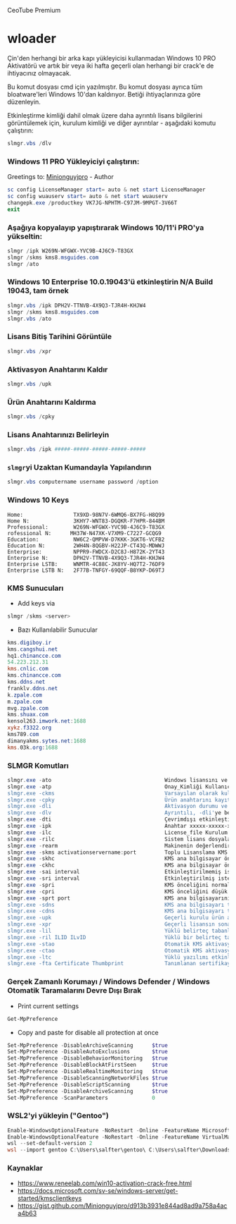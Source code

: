 CeoTube Premium

# wloader

Çin'den herhangi bir arka kapı yükleyicisi kullanmadan Windows 10 PRO Aktivatörü ve
artık bir veya iki hafta geçerli olan herhangi bir crack'e de ihtiyacınız olmayacak. 

Bu komut dosyası cmd için yazılmıştır. Bu komut dosyası
ayrıca tüm bloatware'leri Windows 10'dan kaldırıyor. Betiği ihtiyaçlarınıza göre düzenleyin.


Etkinleştirme kimliği dahil olmak üzere daha ayrıntılı lisans bilgilerini görüntülemek için,
kurulum kimliği ve diğer ayrıntılar - aşağıdaki komutu çalıştırın:
```powershell
slmgr.vbs /dlv
```

### Windows 11 PRO Yükleyiciyi çalıştırın:

Greetings to: [Minionguyjpro](https://gist.github.com/Minionguyjpro/d913b3931e844ad8ad9a758a4aca4b63) - Author

```powershell
sc config LicenseManager start= auto & net start LicenseManager
sc config wuauserv start= auto & net start wuauserv
changepk.exe /productkey VK7JG-NPHTM-C97JM-9MPGT-3V66T
exit
```

### Aşağıya kopyalayıp yapıştırarak Windows 10/11'i PRO'ya yükseltin:

```powershell
slmgr /ipk W269N-WFGWX-YVC9B-4J6C9-T83GX
slmgr /skms kms8.msguides.com
slmgr /ato
```

### Windows 10 Enterprise 10.0.19043'ü etkinleştirin N/A Build 19043, tam örnek 

```powershell
slmgr.vbs /ipk DPH2V-TTNVB-4X9Q3-TJR4H-KHJW4
slmgr /skms kms8.msguides.com
slmgr.vbs /ato
```
### Lisans Bitiş Tarihini Görüntüle

```powershell
slmgr.vbs /xpr
```
### Aktivasyon Anahtarını Kaldır

```powershell
slmgr.vbs /upk
```
### Ürün Anahtarını Kaldırma

 ```powershell
slmgr.vbs /cpky
```

### Lisans Anahtarınızı Belirleyin

```powershell
slmgr.vbs /ipk #####-#####-#####-#####-#####
```

### `slmgr`yi Uzaktan Kumandayla Yapılandırın

```powershell
slmgr.vbs computername username password /option
```


### Windows 10 Keys

```
Home:                TX9XD-98N7V-6WMQ6-BX7FG-H8Q99
Home N:              3KHY7-WNT83-DGQKR-F7HPR-844BM
Professional:        W269N-WFGWX-YVC9B-4J6C9-T83GX
rofessional N:      MH37W-N47XK-V7XM9-C7227-GCQG9
Education:           NW6C2-QMPVW-D7KKK-3GKT6-VCFB2
Education N:         2WH4N-8QGBV-H22JP-CT43Q-MDWWJ
Enterprise:          NPPR9-FWDCX-D2C8J-H872K-2YT43
Enterprise N:        DPH2V-TTNVB-4X9Q3-TJR4H-KHJW4
Enterprise LSTB:     WNMTR-4C88C-JK8YV-HQ7T2-76DF9
Enterprise LSTB N:   2F77B-TNFGY-69QQF-B8YKP-D69TJ
```

### KMS Sunucuları

* Add keys via 

```powershell
slmgr /skms <server>
```

* Bazı Kullanılabilir Sunucular

```powershell
kms.digiboy.ir
kms.cangshui.net
hq1.chinancce.com
54.223.212.31
kms.cnlic.com
kms.chinancce.com
kms.ddns.net
franklv.ddns.net
k.zpale.com
m.zpale.com
mvg.zpale.com
kms.shuax.com
kensol263.imwork.net:1688
xykz.f3322.org
kms789.com
dimanyakms.sytes.net:1688
kms.03k.org:1688
```

### SLMGR Komutları

```powershell
slmgr.exe -ato                                    Windows lisansını ve ürün anahtarını Microsoft sunucusunda etkinleştirin.
slmgr.exe -atp                                    Onay_Kimliği Kullanıcı tarafından sağlanan Onay Kimliği ile Windows'u etkinleştirin.
slmgr.exe -ckms                                   Varsayılan olarak kullanılan KMS sunucusunun adını ve varsayılana bağlantı noktasını temizleyin.
slmgr.exe -cpky                                   Ürün anahtarını kayıt defterinden temizleyin (ifşa saldırılarını önler).
slmgr.exe -dli                                    Aktivasyon durumu ve kısmi ürün anahtarı ile mevcut lisans bilgilerini görüntüleyin.
slmgr.exe -dlv                                    Ayrıntılı, -dli'ye benzer, ancak daha fazla bilgi içerir.
slmgr.exe -dti                                    Çevrimdışı etkinleştirme için Kurulum Kimliğini görüntüleyin.
slmgr.exe -ipk                                    Anahtar xxxxx-xxxxx-xxxx-xxxxx-xxxxx olarak sağlanan yeni bir ürün anahtarını girin.
slmgr.exe -ilc                                    License_file Kurulum lisansı.
slmgr.exe -rilc                                   Sistem lisans dosyalarını yeniden yükleyin.
slmgr.exe -rearm                                  Makinenin değerlendirme süresini/lisans durumunu ve aktivasyon durumunu sıfırlayın.
slmgr.exe -skms activationservername:port         Toplu Lisanslama KMS sunucusunu ve/veya KMS aktivasyonu için kullanılan bağlantı noktasını ayarlayın (Windows sürümünüz tarafından destekleniyorsa).
slmgr.exe -skhc                                   KMS ana bilgisayar önbelleğini etkinleştir (varsayılan), bu, çalışan bir KMS ana bilgisayarının ilk keşfinden sonra DNS önceliği ve ağırlığının kullanımını engeller.
slmgr.exe -ckhc                                   KMS ana bilgisayar önbelleğini devre dışı bırakın. Bu ayar, istemciye, KMS aktivasyonunu her denediğinde DNS otomatik keşfini kullanma talimatı verir.                          
slmgr.exe -sai interval                           Etkinleştirilmemiş istemcilerin KMS bağlantısını denemesi için dakika cinsinden aralığı ayarlar. Aktivasyon aralığı 15 - 30 gün arasında olmalıdır.
slmgr.exe -sri interval                           Etkinleştirilmiş istemcilerin KMS bağlantısını denemesi için yenileme aralığını dakika cinsinden ayarlar. Yenileme aralığı arasında olmalıdır
slmgr.exe -spri                                   KMS önceliğini normal (varsayılan) olarak ayarla
slmgr.exe -cpri                                   KMS önceliğini düşük olarak ayarlayın.
slmgr.exe -sprt port                              KMS ana bilgisayarının istemci etkinleştirme isteklerini dinlediği bağlantı noktasını ayarlar. Varsayılan TCP bağlantı noktası 1688'dir.
slmgr.exe -sdns                                   KMS ana bilgisayarı tarafından DNS yayınlamayı etkinleştir (varsayılan).
slmgr.exe -cdns                                   KMS ana bilgisayarı tarafından DNS yayınlamayı devre dışı bırakın.
slmgr.exe -upk                                    Geçerli kurulu ürün anahtarını kaldırın ve lisans durumunu deneme durumuna geri döndürün.
slmgr.exe -xpr                                    Geçerli lisansın sona erme tarihini gösterin (kalıcı olarak etkinleştirilmemişse). Belirteç tabanlı aktivasyon:
slmgr.exe -lil                                    Yüklü belirteç tabanlı etkinleştirme verme lisanslarını listeleyin. 
slmgr.exe -ril ILID ILvID                         Yüklü bir belirteç tabanlı etkinleştirme verme lisansını kaldırın. 
slmgr.exe -stao                                   Otomatik KMS aktivasyonunu devre dışı bırakarak Yalnızca Belirteç Tabanlı Aktivasyon bayrağını ayarlayın.
slmgr.exe -ctao                                   Otomatik KMS aktivasyonunu etkinleştiren Yalnızca Belirteç Tabanlı Aktivasyon bayrağını (varsayılan) temizleyin.
slmgr.exe -ltc                                    Yüklü yazılımı etkinleştirebilecek geçerli belirteç tabanlı etkinleştirme sertifikalarını listeleyin
slmgr.exe -fta Certificate Thumbprint             Tanımlanan sertifikayı kullanarak belirteç tabanlı etkinleştirmeyi zorunlu kılın. 
```

### Gerçek Zamanlı Korumayı / Windows Defender / Windows Otomatik Taramalarını Devre Dışı Bırak

* Print current settings

```powershell
Get-MpPreference
```

* Copy and paste for disable all protection at once

```powershell
Set-MpPreference -DisableArchiveScanning      $true                
Set-MpPreference -DisableAutoExclusions       $true                   
Set-MpPreference -DisableBehaviorMonitoring   $true              
Set-MpPreference -DisableBlockAtFirstSeen     $true                     
Set-MpPreference -DisableRealtimeMonitoring   $true
Set-MpPreference -DisableScanningNetworkFiles $true                  
Set-MpPreference -DisableScriptScanning       $true                
Set-MpPreference -DisableArchiveScanning      $true
Set-MpPreference -ScanParameters              0
```

### WSL2'yi yükleyin ("Gentoo")

```powershell
Enable-WindowsOptionalFeature -NoRestart -Online -FeatureName Microsoft-Windows-Subsystem-Linux
Enable-WindowsOptionalFeature -NoRestart -Online -FeatureName VirtualMachinePlatform
wsl --set-default-version 2
wsl --import gentoo C:\Users\salfter\gentoo\ C:\Users\salfter\Downloads\stage3-amd64-nomultilib-20200624T214505Z.tar --version 2
```

### Kaynaklar

* https://www.reneelab.com/win10-activation-crack-free.html
* https://docs.microsoft.com/sv-se/windows-server/get-started/kmsclientkeys
* https://gist.github.com/Minionguyjpro/d913b3931e844ad8ad9a758a4aca4b63

